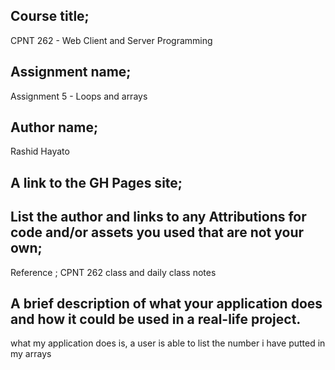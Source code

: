 ## Course title;
CPNT 262 - Web Client and Server Programming
## Assignment name;
Assignment 5 - Loops and arrays
## Author name;
Rashid Hayato
## A link to the GH Pages site;

## List the author and links to any Attributions for code and/or assets you used that are not your own;
Reference ; CPNT 262 class and daily class notes
## A brief description of what your application does and how it could be used in a real-life project.
what my application does is, a user is able to list the number i have putted in my arrays 